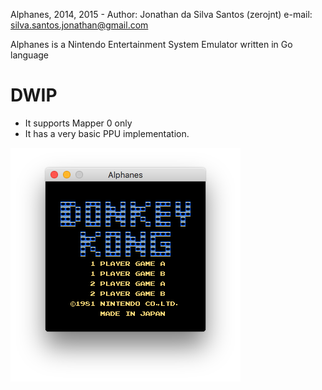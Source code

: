 Alphanes, 2014, 2015 - Author: Jonathan da Silva Santos (zerojnt)
	e-mail: silva.santos.jonathan@gmail.com
	
Alphanes is a Nintendo Entertainment System Emulator written in Go language

DWIP
============

*	It supports Mapper 0 only
*	It has a very basic PPU implementation.

![Screenshot of DONKEY KONG running on Alphanes](https://github.com/jonathandasilvasantos/2014-alphanes-nintendo-emulator/raw/master/screenshot/screenshot.png)

